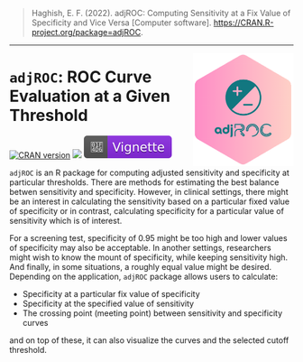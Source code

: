 > Haghish, E. F. (2022). adjROC: Computing Sensitivity at a Fix Value of Specificity and Vice Versa [Computer software]. https://CRAN.R-project.org/package=adjROC.

- - -

<a href="https://github.com/haghish/adjROC"><img src='man/figures/logo.png' align="right" height="200" /></a>

`adjROC`: ROC Curve Evaluation at a Given Threshold
============================================================================================================

[![CRAN version](http://www.r-pkg.org/badges/version/adjROC?color=258076)](https://cran.r-project.org/package=adjROC)  [![](https://cranlogs.r-pkg.org/badges/grand-total/adjROC?color=e8a0c6)](https://cran.r-project.org/package=adjROC) [![](https://raw.githubusercontent.com/haghish/mlim/main/man/figures/manual.svg)](https://CRAN.R-project.org/package=adjROC)



`adjROC` is an R package for computing adjusted sensitivity and specificity at particular thresholds. There are 
methods for estimating the best balance betwen sensitivity and specificity. However, in clinical settings, 
there might be an interest in calculating the sensitivity based on a particular fixed value of specificity or 
in contrast, calculating specificity for a particular value of sensitivity which is of interest. 

For a screening test, specificity of 0.95 might be too high and lower values of specificity may also be acceptable. 
In another settings, researchers might wish to know the mount of specificity, while keeping sensitivity high. And finally, 
in some situations, a roughly equal value might be desired. Depending on the application, `adjROC` package allows 
users to calculate:

- Specificity at a particular fix value of specificity
- Specificity at the specified value of sensitivity
- The crossing point (meeting point) between sensitivity and specificity curves

and on top of these, it can also visualize the curves and the selected cutoff threshold. 
